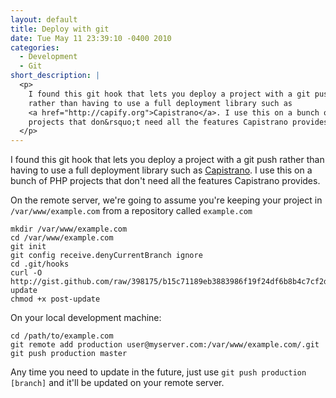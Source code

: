 ```yaml
---
layout: default
title: Deploy with git
date: Tue May 11 23:39:10 -0400 2010
categories:
  - Development
  - Git
short_description: |
  <p>
    I found this git hook that lets you deploy a project with a git push
    rather than having to use a full deployment library such as
    <a href="http://capify.org">Capistrano</a>. I use this on a bunch of PHP
    projects that don&rsquo;t need all the features Capistrano provides.
  </p>
---
```


I found this git hook that lets you deploy a project with a git push rather
than having to use a full deployment library such as [Capistrano](http://capify.org).
I use this on a bunch of PHP projects that don't need all the features Capistrano
provides.

On the remote server, we're going to assume you're keeping your project in
`/var/www/example.com` from a repository called `example.com`

    mkdir /var/www/example.com
    cd /var/www/example.com
    git init
    git config receive.denyCurrentBranch ignore
    cd .git/hooks
    curl -O http://gist.github.com/raw/398175/b15c71189eb3883986f19f24df6b8b4c7cf2d003/post-update
    chmod +x post-update

On your local development machine:

    cd /path/to/example.com
    git remote add production user@myserver.com:/var/www/example.com/.git
    git push production master

Any time you need to update in the future, just use `git push production [branch]`
and it'll be updated on your remote server.
